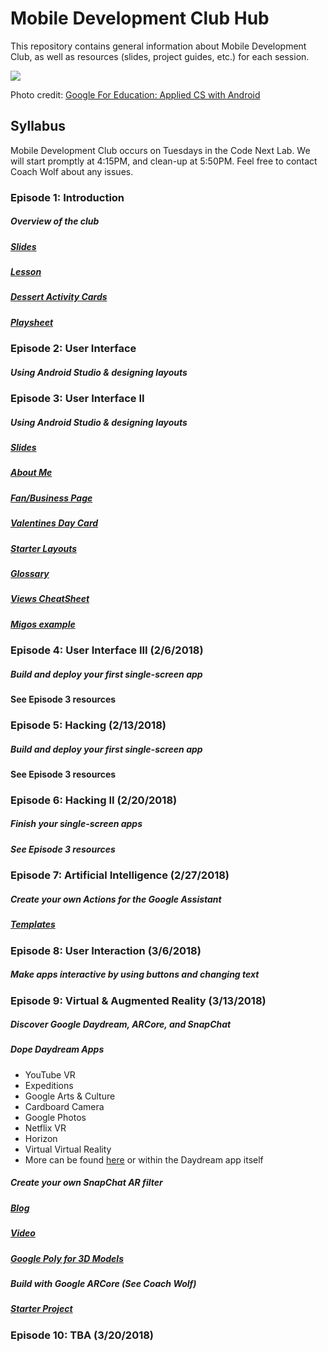 # Mobile Development Club Hub

This repository contains general information about Mobile Development Club, as well as resources (slides, project guides, etc.) for each session.

![](https://cswithandroid.withgoogle.com/img/appliedcsandroid.png)

Photo credit: [Google For Education: Applied CS with Android](https://cswithandroid.withgoogle.com/img/appliedcsandroid.png)

## Syllabus

Mobile Development Club occurs on Tuesdays in the Code Next Lab.
We will start promptly at 4:15PM, and clean-up at 5:50PM.
Feel free to contact Coach Wolf about any issues.

### Episode 1: Introduction

##### Overview of the club 

##### [Slides](/episode-1/episode-1-slides.pdf)
##### [Lesson](/episode-1/episode-1-lesson-plan.pdf)
##### [Dessert Activity Cards](/episode-1/dessert-activity-cards.pdf)
##### [Playsheet](/episode-1/playsheet.pdf)

### Episode 2: User Interface

##### Using Android Studio & designing layouts

### Episode 3: User Interface II

##### Using Android Studio & designing layouts

##### [Slides](/episode-3/episode-3-slides.pdf)

##### [About Me](/episode-3/about-me/about-me-guide.md)

##### [Fan/Business Page](/episode-3/fan-business/fan-business-guide.md)

##### [Valentines Day Card](https://discussions.udacity.com/t/make-your-own-card/19643)

##### [Starter Layouts](/episode-3/starter-layouts)

##### [Glossary](https://developers.google.com/android/for-all/vocab-words/?utm_source=udacity&utm_medium=course&utm_campaign=android_basics)

##### [Views CheatSheet](http://labs.udacity.com/images/Common-Android-Views-Cheat-Sheet.pdf)

##### [Migos example](/episode-3/fan-business/migos.xml)

### Episode 4: User Interface III (2/6/2018)

##### Build and deploy your first single-screen app

#### See Episode 3 resources

### Episode 5: Hacking (2/13/2018)

##### Build and deploy your first single-screen app

#### See Episode 3 resources

### Episode 6: Hacking II (2/20/2018)

##### Finish your single-screen apps

##### See Episode 3 resources

### Episode 7: Artificial Intelligence (2/27/2018)

##### Create your own Actions for the Google Assistant

##### [Templates](https://developers.google.com/actions/templates/first-app)

### Episode 8: User Interaction (3/6/2018)

##### Make apps interactive by using buttons and changing text

### Episode 9: Virtual & Augmented Reality (3/13/2018)

##### Discover Google Daydream, ARCore, and SnapChat

##### Dope Daydream Apps

<ul>
  <li>YouTube VR</li>
  <li>Expeditions</li>
  <li>Google Arts & Culture</li>
  <li>Cardboard Camera</li>
  <li>Google Photos</li>
  <li>Netflix VR</li>
  <li>Horizon</li>
  <li>Virtual Virtual Reality</li>
  <li>More can be found <a href="https://vr.google.com/daydream/experiences/" target="_blank">here</a> or within the Daydream app itself</li>
</ul>

##### Create your own SnapChat AR filter

##### [Blog](https://medium.com/@tgb.bashista/introduction-to-snapchats-lens-studio-5dbd2737b684)

##### [Video](https://www.youtube.com/watch?v=f1lzaAiesdU)

##### [Google Poly for 3D Models](https://poly.google.com/)

##### Build with Google ARCore (See Coach Wolf)

##### [Starter Project](https://drive.google.com/corp/drive/folders/18QAswcDO9WVLkcUTFbf7LhN2iV-q0y4I)

### Episode 10: TBA (3/20/2018)
